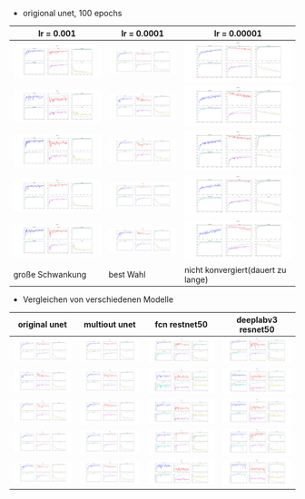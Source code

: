 * origional unet, 100 epochs

lr = 0.001 | lr = 0.0001 | lr = 0.00001
------------ | ------------- | -------------
![val_n1](20200416_223905_normal_unet_Adam_e100_lr0.001/val_n1.svg) | ![val_n1](20200418_192904_normal_unet_Adam_e100_lr0.0001/val_n1.svg) |![val_n1](20200420_184537_normal_unet_e100_lr1e-05/val_n1.svg)
![val_n2](20200416_223905_normal_unet_Adam_e100_lr0.001/val_n2.svg) | ![val_n2](20200418_192904_normal_unet_Adam_e100_lr0.0001/val_n2.svg) |![val_n2](20200420_184537_normal_unet_e100_lr1e-05/val_n2.svg)
![val_n3](20200416_223905_normal_unet_Adam_e100_lr0.001/val_n3.svg) | ![val_n3](20200418_192904_normal_unet_Adam_e100_lr0.0001/val_n3.svg) |![val_n3](20200420_184537_normal_unet_e100_lr1e-05/val_n3.svg)
![val_n4](20200416_223905_normal_unet_Adam_e100_lr0.001/val_n4.svg) | ![val_n4](20200418_192904_normal_unet_Adam_e100_lr0.0001/val_n4.svg) |![val_n4](20200420_184537_normal_unet_e100_lr1e-05/val_n4.svg)
![val_n5](20200416_223905_normal_unet_Adam_e100_lr0.001/val_n5.svg) | ![val_n5](20200418_192904_normal_unet_Adam_e100_lr0.0001/val_n5.svg) |![val_n5](20200420_184537_normal_unet_e100_lr1e-05/val_n5.svg)
große Schwankung | best Wahl | nicht konvergiert(dauert zu lange)

* Vergleichen von verschiedenen Modelle

original unet | multiout unet | fcn restnet50 | deeplabv3 resnet50
------------ | ------------- | ------------- | -------------
![val_n1](20200418_192904_normal_unet_Adam_e100_lr0.0001/val_n1.svg) | ![val_n1](20200422_111836_multiout_unet_e100_lr0.0001/val_n1.svg) |![val_n1](20200423_155231_fcn_restnet50_e100_lr0.0001/val_n1.svg) |![val_n1](20200425_074639_deeplabv3_resnet50_e100_lr0.0001/val_n1.svg)
![val_n2](20200418_192904_normal_unet_Adam_e100_lr0.0001/val_n2.svg) | ![val_n2](20200422_111836_multiout_unet_e100_lr0.0001/val_n2.svg) |![val_n2](20200423_155231_fcn_restnet50_e100_lr0.0001/val_n2.svg) |![val_n2](20200425_074639_deeplabv3_resnet50_e100_lr0.0001/val_n2.svg)
![val_n3](20200418_192904_normal_unet_Adam_e100_lr0.0001/val_n3.svg) | ![val_n3](20200422_111836_multiout_unet_e100_lr0.0001/val_n3.svg) |![val_n3](20200423_155231_fcn_restnet50_e100_lr0.0001/val_n3.svg) |![val_n3](20200425_074639_deeplabv3_resnet50_e100_lr0.0001/val_n3.svg)
![val_n4](20200418_192904_normal_unet_Adam_e100_lr0.0001/val_n4.svg) | ![val_n4](20200422_111836_multiout_unet_e100_lr0.0001/val_n4.svg) |![val_n4](20200423_155231_fcn_restnet50_e100_lr0.0001/val_n4.svg) |![val_n4](20200425_074639_deeplabv3_resnet50_e100_lr0.0001/val_n4.svg)
![val_n5](20200418_192904_normal_unet_Adam_e100_lr0.0001/val_n5.svg) | ![val_n5](20200422_111836_multiout_unet_e100_lr0.0001/val_n5.svg) |![val_n5](20200423_155231_fcn_restnet50_e100_lr0.0001/val_n5.svg) |![val_n5](20200425_074639_deeplabv3_resnet50_e100_lr0.0001/val_n5.svg)
